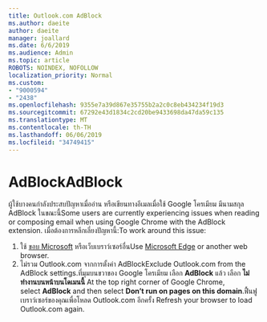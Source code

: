 ```yaml
---
title: Outlook.com AdBlock
ms.author: daeite
author: daeite
manager: joallard
ms.date: 6/6/2019
ms.audience: Admin
ms.topic: article
ROBOTS: NOINDEX, NOFOLLOW
localization_priority: Normal
ms.custom:
- "9000594"
- "2438"
ms.openlocfilehash: 9355e7a39d867e35755b2a2c0c8eb434234f19d3
ms.sourcegitcommit: 67292e43d1834c2cd20be9433698da47da59c135
ms.translationtype: MT
ms.contentlocale: th-TH
ms.lasthandoff: 06/06/2019
ms.locfileid: "34749415"
---
```

# <a name="adblock"></a><span data-ttu-id="375d5-102">AdBlock</span><span class="sxs-lookup"><span data-stu-id="375d5-102">AdBlock</span></span>

<span data-ttu-id="375d5-103">ผู้ใช้บางคนกำลังประสบปัญหาเมื่ออ่าน หรือเขียนทางอีเมลเมื่อใช้ Google โครเมียม มีนามสกุล AdBlock ในขณะนี้</span><span class="sxs-lookup"><span data-stu-id="375d5-103">Some users are currently experiencing issues when reading or composing email when using Google Chrome with the AdBlock extension.</span></span> <span data-ttu-id="375d5-104">เมื่อต้องการหลีกเลี่ยงปัญหานี้:</span><span class="sxs-lookup"><span data-stu-id="375d5-104">To work around this issue:</span></span>

1. <span data-ttu-id="375d5-105">ใช้ [ขอบ Microsoft](https://www.microsoft.com/windows/microsoft-edge) หรือเว็บเบราว์เซอร์อื่น</span><span class="sxs-lookup"><span data-stu-id="375d5-105">Use [Microsoft Edge](https://www.microsoft.com/windows/microsoft-edge) or another web browser.</span></span>
1. <span data-ttu-id="375d5-106">ไม่รวม Outlook.com จากการตั้งค่า AdBlock</span><span class="sxs-lookup"><span data-stu-id="375d5-106">Exclude Outlook.com from the AdBlock settings.</span></span><span data-ttu-id="375d5-107">ที่มุมบนขวาของ Google โครเมียม เลือก **AdBlock** แล้ว เลือก **ไม่ทำงานบนหน้าบนโดเมนนี้**</span><span class="sxs-lookup"><span data-stu-id="375d5-107"> At the top right corner of Google Chrome, select **AdBlock** and then select **Don’t run on pages on this domain**.</span></span><span data-ttu-id="375d5-108">ฟื้นฟูเบราว์เซอร์ของคุณเพื่อโหลด Outlook.com อีกครั้ง</span><span class="sxs-lookup"><span data-stu-id="375d5-108"> Refresh your browser to load Outlook.com again.</span></span>